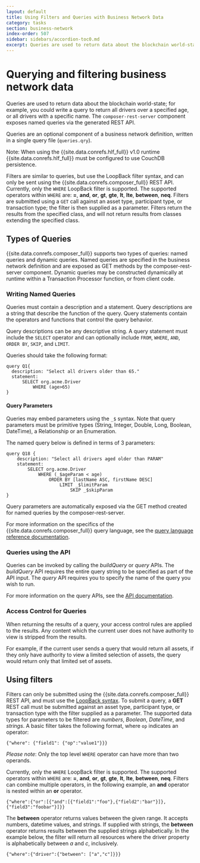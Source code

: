 ```yaml
---
layout: default
title: Using Filters and Queries with Business Network Data
category: tasks
section: business-network
index-order: 507
sidebar: sidebars/accordion-toc0.md
excerpt: Queries are used to return data about the blockchain world-state; for example, you could write a query to return all drivers over a defined age parameter, or all drivers with a specific name.
---
```


# Querying and filtering business network data

Queries are used to return data about the blockchain world-state; for example, you could write a query to return all drivers over a specified age, or all drivers with a specific name. The `composer-rest-server` component exposes named queries via the generated REST API.

Queries are an optional component of a business network definition, written in a single query file (`queries.qry`).

Note: When using the {{site.data.conrefs.hlf_full}} v1.0 runtime {{site.data.conrefs.hlf_full}} must be configured to use CouchDB persistence.

Filters are similar to queries, but use the LoopBack filter syntax, and can only be sent using the {{site.data.conrefs.composer_full}} REST API. Currently, only the `WHERE` LoopBack filter is supported. The supported operators within `WHERE` are: **=**, **and**, **or**, **gt**, **gte**, **lt**, **lte**, **between**, **neq**. Filters are submitted using a `GET` call against an asset type, participant type, or transaction type; the filter is then supplied as a parameter. Filters return the results from the specified class, and will not return results from classes extending the specified class.

## Types of Queries

{{site.data.conrefs.composer_full}} supports two types of queries: named queries and dynamic queries. Named queries are specified in the business network definition and are exposed as GET methods by the composer-rest-server component. Dynamic queries may be constructed dynamically at runtime within a Transaction Processor function, or from client code.

### Writing Named Queries

Queries must contain a description and a statement. Query descriptions are a string that describe the function of the query. Query statements contain the operators and functions that control the query behavior.

Query descriptions can be any descriptive string. A query statement must include the `SELECT` operator and can optionally include `FROM`, `WHERE`, `AND`, `ORDER BY`, `SKIP`, and `LIMIT`.

Queries should take the following format:

```
query Q1{
  description: "Select all drivers older than 65."
  statement:
      SELECT org.acme.Driver
          WHERE (age>65)
}
```

#### Query Parameters

Queries may embed parameters using the `_$` syntax. Note that query parameters must be primitive types (String, Integer, Double, Long, Boolean, DateTime), a Relationship or an Enumeration.

The named query below is defined in terms of 3 parameters:

```
query Q18 {
    description: "Select all drivers aged older than PARAM"
    statement:
        SELECT org.acme.Driver
            WHERE (_$ageParam < age)
                ORDER BY [lastName ASC, firstName DESC]
                    LIMIT _$limitParam
                        SKIP _$skipParam
}
```

Query parameters are automatically exposed via the GET method created for named queries by the composer-rest-server.

For more information on the specifics of the {{site.data.conrefs.composer_full}} query language, see the [query language reference documentation](../reference/query-language.html).

### Queries using the API

Queries can be invoked by calling the _buildQuery_ or _query_ APIs. The _buildQuery_ API requires the entire query string to be specified as part of the API input. The _query_ API requires you to specify the name of the query you wish to run.

For more information on the query APIs, see the [API documentation](../jsdoc/index.html).

### Access Control for Queries

When returning the results of a query, your access control rules are applied to the results. Any content which the current user does not have authority to view is stripped from the results.

For example, if the current user sends a query that would return all assets, if they only have authority to view a limited selection of assets, the query would return only that limited set of assets.

## Using filters

Filters can only be submitted using the {{site.data.conrefs.composer_full}} REST API, and must use the [LoopBack syntax](https://loopback.io/doc/en/lb2/Where-filter.html). To submit a query, a **GET** REST call must be submitted against an asset type, participant type, or transaction type with the filter supplied as a parameter. The supported data types for parameters to be filtered are _numbers_, _Boolean_, _DateTime_, and _strings_. A basic filter takes the following format, where `op` indicates an operator:

```
{"where": {"field1": {"op":"value1"}}}
```

*Please note*: Only the top level `WHERE` operator can have more than two operands.

Currently, only the `WHERE` LoopBack filter is supported. The supported operators within `WHERE` are: **=**, **and**, **or**, **gt**, **gte**, **lt**, **lte**, **between**, **neq**. Filters can combine multiple operators, in the following example, an **and** operator is nested within an **or** operator.

```
{"where":{"or":[{"and":[{"field1":"foo"},{"field2":"bar"}]},{"field3":"foobar"}]}}
```

The **between** operator returns values between the given range. It accepts numbers, datetime values, and strings. If supplied with strings, the **between** operator returns results between the supplied strings alphabetically. In the example below, the filter will return all resources where the driver property is alphabetically between _a_ and _c_, inclusively.

```
{"where":{"driver":{"between": ["a","c"]}}}
```

